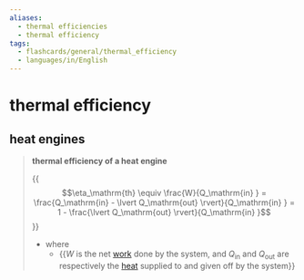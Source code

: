 ```yaml
---
aliases:
  - thermal efficiencies
  - thermal efficiency
tags:
  - flashcards/general/thermal_efficiency
  - languages/in/English
---
```


# thermal efficiency

## heat engines

> __thermal efficiency of a heat engine__
>
> {{$$\eta_\mathrm{th} \equiv \frac{W}{Q_\mathrm{in} } = \frac{Q_\mathrm{in} - \lvert Q_\mathrm{out} \rvert}{Q_\mathrm{in} } = 1 - \frac{\lvert Q_\mathrm{out} \rvert}{Q_\mathrm{in} }$$}}
>
> - where
>     - {{$W$ is the net [work](work%20(physics).md) done by the system, and $Q_\mathrm{in}$ and $Q_\mathrm{out}$ are respectively the [heat](heat.md) supplied to and given off by the system}}
